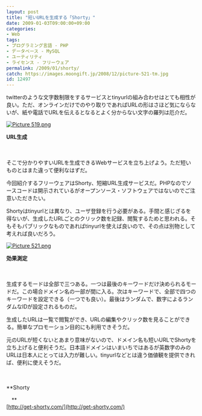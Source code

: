 ```yaml
---
layout: post
title: "短いURLを生成する「Shorty」"
date: 2009-01-03T09:00:00+09:00
categories:
- Web
tags: 
- プログラミング言語 - PHP
- データベース - MySQL
- ユーティリティ
- ライセンス - フリーウェア
permalink: /2009/01/shorty/
catch: https://images.moongift.jp/2008/12/picture-521-tm.jpg
id: 12497
---
```

twitterのような文字数制限をするサービスとtinyurlの組み合わせはとても相性が良い。ただ、オンラインだけでのやり取りであればURLの形はさほど気にならないが、紙や電話でURLを伝えるとなるとよく分からない文字の羅列は厄介だ。

  

[![Picture 519.png](https://images.moongift.jp/2008/12/picture-519-tm.jpg)](https://images.moongift.jp/2008/12/picture-519.png)  
  
**URL生成**

  

　

  

そこで分かりやすいURLを生成できるWebサービスを立ち上げよう。ただ短いものとはまた違って便利なはずだ。

  

今回紹介するフリーウェアはShorty、短縮URL生成サービスだ。PHPなのでソースコードは開示されているがオープンソース・ソフトウェアではないのでご注意いただきたい。

  
<!--more-->

Shortyはtinyurlとは異なり、ユーザ登録を行う必要がある。手間と感じざるを得ないが、生成したURLごとのクリック数を記録、閲覧するためと思われる。そもそもパブリックなものであればtinyurlを使えば良いので、その点は別物として考えれば良いだろう。

  

[![Picture 521.png](https://images.moongift.jp/2008/12/picture-521-tm.jpg)](https://images.moongift.jp/2008/12/picture-521.png)  
  
**効果測定**

  

　

  

生成するモードは全部で三つある。一つは最後のキーワードだけ決められるモードだ。この場合ドメイン名の一部が間に入る。次はキーワードで、全部で四つのキーワードを設定できる（一つでも良い）。最後はランダムで、数字によるランダムなIDが設定されるものだ。

  

生成したURLは一覧で閲覧ができ、URLの編集やクリック数を見ることができる。簡単なプロモーション目的にも利用できそうだ。

  

元のURLが短くないとあまり意味がないので、ドメイン名も短いURLでShortyを立ち上げると便利そうだ。日本語ドメインはいまいちではあるが英数字のみのURLは日本人にとっては入力が難しい。tinyurlなどとは違う価値観を提供できれば、便利に使えそうだ。

  

　

  

**Shorty  
  
　**  
  [http://get-shorty.com/](http://get-shorty.com/)

  
